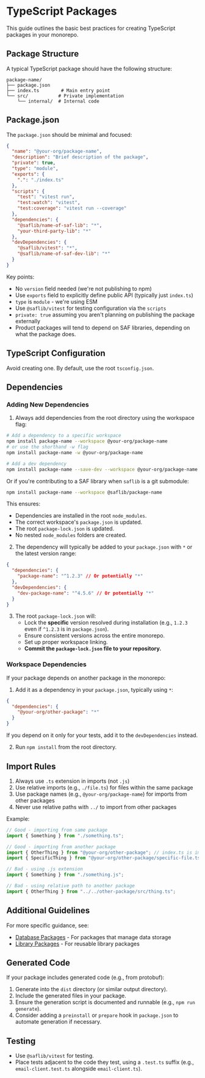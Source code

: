 # TypeScript Packages

This guide outlines the basic best practices for creating TypeScript packages in your monorepo.

## Package Structure

A typical TypeScript package should have the following structure:

```
package-name/
├── package.json
├── index.ts        # Main entry point
└── src/           # Private implementation
    └── internal/  # Internal code
```

## Package.json

The `package.json` should be minimal and focused:

```json
{
  "name": "@your-org/package-name",
  "description": "Brief description of the package",
  "private": true,
  "type": "module",
  "exports": {
    ".": "./index.ts"
  },
  "scripts": {
    "test": "vitest run",
    "test:watch": "vitest",
    "test:coverage": "vitest run --coverage"
  },
  "dependencies": {
    "@saflib/name-of-saf-lib": "*",
    "your-third-party-lib": "*"
  },
  "devDependencies": {
    "@saflib/vitest": "*",
    "@saflib/name-of-saf-dev-lib": "*"
  }
}
```

Key points:

- No `version` field needed (we're not publishing to npm)
- Use `exports` field to explicitly define public API (typically just `index.ts`)
- `type` is `module` - we're using ESM
- Use `@saflib/vitest` for testing configuration via the `scripts`
- `private: true` assuming you aren't planning on publishing the package externally
- Product packages will tend to depend on SAF libraries, depending on what the package does.

## TypeScript Configuration

Avoid creating one. By default, use the root `tsconfig.json`.

## Dependencies

### Adding New Dependencies

1. Always add dependencies from the root directory using the workspace flag:

```bash
# Add a dependency to a specific workspace
npm install package-name --workspace @your-org/package-name
# or use the shorthand -w flag
npm install package-name -w @your-org/package-name

# Add a dev dependency
npm install package-name --save-dev --workspace @your-org/package-name
```

Or if you're contributing to a SAF library when `saflib` is a git submodule:

```bash
npm install package-name --workspace @saflib/package-name
```

This ensures:

- Dependencies are installed in the root `node_modules`.
- The correct workspace's `package.json` is updated.
- The root `package-lock.json` is updated.
- No nested `node_modules` folders are created.

2. The dependency will typically be added to your `package.json` with `*` or the latest version range:

```json
{
  "dependencies": {
    "package-name": "^1.2.3" // Or potentially "*"
  },
  "devDependencies": {
    "dev-package-name": "^4.5.6" // Or potentially "*"
  }
}
```

3. The root `package-lock.json` will:
   - Lock the **specific** version resolved during installation (e.g., `1.2.3` even if `^1.2.3` is in `package.json`).
   - Ensure consistent versions across the entire monorepo.
   - Set up proper workspace linking.
   - **Commit the `package-lock.json` file to your repository.**

### Workspace Dependencies

If your package depends on another package in the monorepo:

1. Add it as a dependency in your `package.json`, typically using `*`:

```json
{
  "dependencies": {
    "@your-org/other-package": "*"
  }
}
```

If you depend on it only for your tests, add it to the `devDependencies` instead.

2. Run `npm install` from the root directory.

## Import Rules

1. Always use `.ts` extension in imports (not `.js`)
2. Use relative imports (e.g., `./file.ts`) for files within the same package
3. Use package names (e.g., `@your-org/package-name`) for imports from other packages
4. Never use relative paths with `../` to import from other packages

Example:

```typescript
// Good - importing from same package
import { Something } from "./something.ts";

// Good - importing from another package
import { OtherThing } from "@your-org/other-package"; // index.ts is implied
import { SpecificThing } from "@your-org/other-package/specific-file.ts";

// Bad - using .js extension
import { Something } from "./something.js";

// Bad - using relative path to another package
import { OtherThing } from "../../other-package/src/thing.ts";
```

## Additional Guidelines

For more specific guidance, see:

- [Database Packages](./db-packages.md) - For packages that manage data storage
- [Library Packages](./library-packages.md) - For reusable library packages

## Generated Code

If your package includes generated code (e.g., from protobuf):

1. Generate into the `dist` directory (or similar output directory).
2. Include the generated files in your package.
3. Ensure the generation script is documented and runnable (e.g., `npm run generate`).
4. Consider adding a `preinstall` or `prepare` hook in `package.json` to automate generation if necessary.

## Testing

- Use `@saflib/vitest` for testing.
- Place tests adjacent to the code they test, using a `.test.ts` suffix (e.g., `email-client.test.ts` alongside `email-client.ts`).
